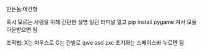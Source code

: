 만든놈:이건형

혹시 모르는 사람을 위해 간단한 설명
일단 터미널 열고 pip install pygame 쳐서 모듈 다운받으면 됨

조작법:
X는 마우스로
O는 칸별로 qwe
          asd
          zxc
초기화는 스페이스바 누르면 됨
